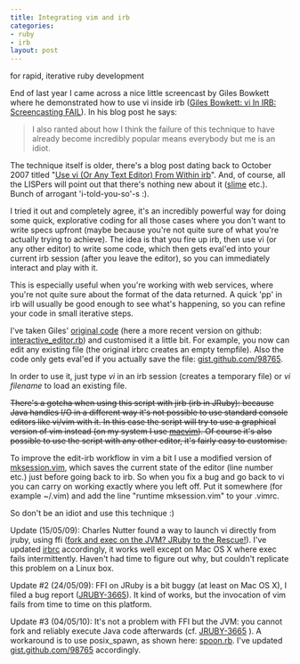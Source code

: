 ```yaml
---
title: Integrating vim and irb
categories:
- ruby
- irb
layout: post
---
```


for rapid, iterative ruby development

End of last year I came across a nice little screencast by Giles Bowkett where he demonstrated how to use vi inside irb
([Giles Bowkett: vi In IRB: Screencasting FAIL](http://gilesbowkett.blogspot.com/2008/11/vi-in-irb-screencasting-fail.html)).
In his blog post he says:

>I also ranted about how I think the failure of this technique to have already become incredibly popular
>means everybody but me is an idiot.

The technique itself is older, there's a blog post dating back to October 2007 titled
"[Use vi (Or Any Text Editor) From Within irb](http://gilesbowkett.blogspot.com/2007/10/use-vi-or-any-text-editor-from-within.html)".
And, of course, all the LISPers will point out that there's nothing new about it ([slime](http://common-lisp.net/project/slime/) etc.).
Bunch of arrogant 'i-told-you-so'-s :).

I tried it out and completely agree, it's an incredibly powerful way for doing some quick, explorative coding for all those cases
where you don't want to write specs upfront (maybe because you're not quite sure of what you're actually trying to achieve).
The idea is that you fire up irb, then use vi (or any other editor) to write some code, which then gets eval'ed into your current
irb session (after you leave the editor), so you can immediately interact and play with it.

This is especially useful when you're working with web services, where you're not quite sure about the format of the data returned.
A quick 'pp' in irb will usually be good enough to see what's happening, so you can refine your code in small iterative steps.

I've taken Giles' [original code](http://pastie.caboo.se/102939) (here a more recent version on
github: [interactive_editor.rb](http://github.com/gilesbowkett/utility-belt/blob/0a542e50a3c27f883688358f70c89719be651e4b/lib/utility_belt/interactive_editor.rb))
and customised it a little bit. For example, you now can edit any existing file (the original irbrc creates an empty tempfile).
Also the code only gets eval'ed if you actually save the file: [gist.github.com/98765](http://gist.github.com/98765).

In order to use it, just type *vi* in an irb session (creates a temporary file) or *vi filename* to load an existing file.

<p style="text-decoration: line-through;">
There's a gotcha when using this script with jirb (irb in JRuby): because Java handles I/O in a different way it's not possible to
use standard console editors like vi/vim with it. In this case the script will try to use a graphical version of vim instead
(on my system I use <a href="http://code.google.com/p/macvim/">macvim</a>). Of course it's also possible to use the script with
any other editor, it's fairly easy to customise.
</p>

To improve the edit-irb workflow in vim a bit I use a modified version of [mksession.vim](http://gist.github.com/97573),
which saves the current state of the editor (line number etc.) just before going back to irb. So when you fix a bug and go back
to vi you can carry on working exactly where you left off. Put it somewhere (for example ~/.vim) and add the line "runtime
mksession.vim" to your .vimrc.

So don't be an idiot and use this technique :)

Update (15/05/09): Charles Nutter found a way to launch vi directly from jruby, using ffi
([fork and exec on the JVM? JRuby to the Rescue!](http://blog.headius.com/2009/05/fork-and-exec-on-jvm-jruby-to-rescue.html)).
I've updated [irbrc](http://gist.github.com/98765) accordingly, it works well except on Mac OS X where exec fails intermittently.
Haven't had time to figure out why, but couldn't replicate this problem on a Linux box.

Update #2 (24/05/09): FFI on JRuby is a bit buggy (at least on Mac OS X), I
filed a bug report ([JRUBY-3665](http://jira.codehaus.org/browse/JRUBY-3665)). It kind of works, but the invocation of vim fails
from time to time on this platform.

Update #3 (04/05/10): It's not a problem with FFI but the JVM: you cannot fork and reliably execute Java code afterwards (cf. [JRUBY-3665](http://jira.codehaus.org/browse/JRUBY-3665) ). A workaround is to use posix_spawn, as shown here: [spoon.rb](http://github.com/headius/spoon/blob/master/lib/spoon.rb). I've updated [gist.github.com/98765](http://gist.github.com/98765) accordingly.

